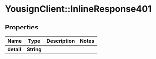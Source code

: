 # YousignClient::InlineResponse401

## Properties
Name | Type | Description | Notes
------------ | ------------- | ------------- | -------------
**detail** | **String** |  | 


